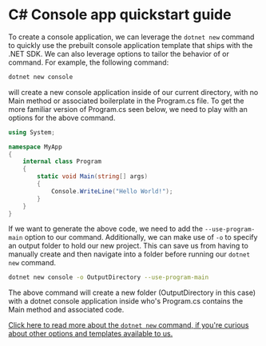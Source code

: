 # C# Console app quickstart guide

To create a console application, we can leverage the ```dotnet new``` command to quickly use the prebuilt console application template that ships with the .NET SDK. We can also leverage options to tailor the behavior of or command. For example, the following command:

```bash
dotnet new console
```

will create a new console application inside of our current directory, with no Main method or associated boilerplate in the Program.cs file. To get the more familiar version of Program.cs seen below, we need to play with an options for the above command.

```csharp
using System;

namespace MyApp
{
    internal class Program
    {
        static void Main(string[] args)
        {
            Console.WriteLine("Hello World!");
        }
    }
}
```

If we want to generate the above code, we need to add the ```--use-program-main``` option to our command. Additionally, we can make use of ```-o``` to specify an output folder to hold our new project. This can save us from having to manually create and then navigate into a folder before running our ```dotnet new``` command.

```bash
dotnet new console -o OutputDirectory --use-program-main
```

The above command will create a new folder (OutputDirectory in this case) with a dotnet console application inside who's Program.cs contains the Main method and associated code.

[Click here to read more about the ```dotnet new``` command, if you're curious about other options and templates available to us.](https://learn.microsoft.com/en-us/dotnet/core/tools/dotnet-new)
